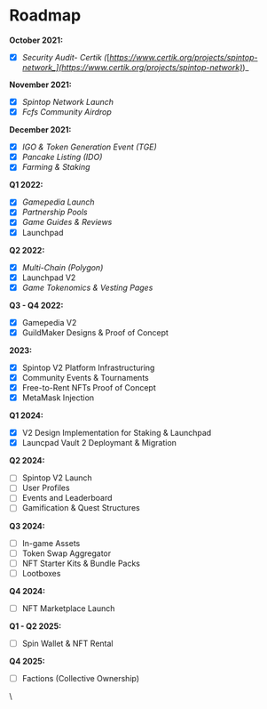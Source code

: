 # Roadmap

&#x20;   **October 2021:**

* [x] _Security Audit- Certik (_[_https://www.certik.org/projects/spintop-network_](https://www.certik.org/projects/spintop-network)_)_

&#x20;   **November 2021:**

* [x] _Spintop Network Launch_&#x20;
* [x] _Fcfs Community Airdrop_&#x20;

&#x20;   **December 2021:**

* [x] _IGO & Token Generation Event (TGE)_
* [x] _Pancake Listing (IDO)_
* [x] _Farming & Staking_

&#x20;   **Q1 2022:**

* [x] _Gamepedia Launch_
* [x] _Partnership Pools_&#x20;
* [x] _Game Guides & Reviews_
* [x] Launchpad&#x20;

&#x20;   **Q2 2022:**

* [x] _Multi-Chain (Polygon)_&#x20;
* [x] Launchpad V2&#x20;
* [x] _Game Tokenomics & Vesting Pages_

&#x20;   **Q3 - Q4 2022:**

* [x] Gamepedia V2
* [x] GuildMaker Designs & Proof of Concept

&#x20;  **2023:**

* [x] Spintop V2 Platform Infrastructuring&#x20;
* [x] Community Events & Tournaments
* [x] Free-to-Rent NFTs Proof of Concept
* [x] MetaMask Injection

&#x20;  **Q1 2024:**

* [x] V2 Design Implementation for Staking & Launchpad
* [x] Launcpad Vault 2 Deploymant & Migration

&#x20;  **Q2 2024:**

* [ ] Spintop V2 Launch
* [ ] User Profiles
* [ ] Events and Leaderboard
* [ ] Gamification & Quest Structures

&#x20;   **Q3 2024:**

* [ ] In-game Assets
* [ ] Token Swap Aggregator
* [ ] NFT Starter Kits & Bundle Packs
* [ ] Lootboxes

&#x20;   **Q4 2024:**

* [ ] NFT Marketplace Launch

&#x20;    **Q1 - Q2 2025:**

* [ ] Spin Wallet & NFT Rental

&#x20;    **Q4 2025:**

* [ ] Factions (Collective Ownership)

\
